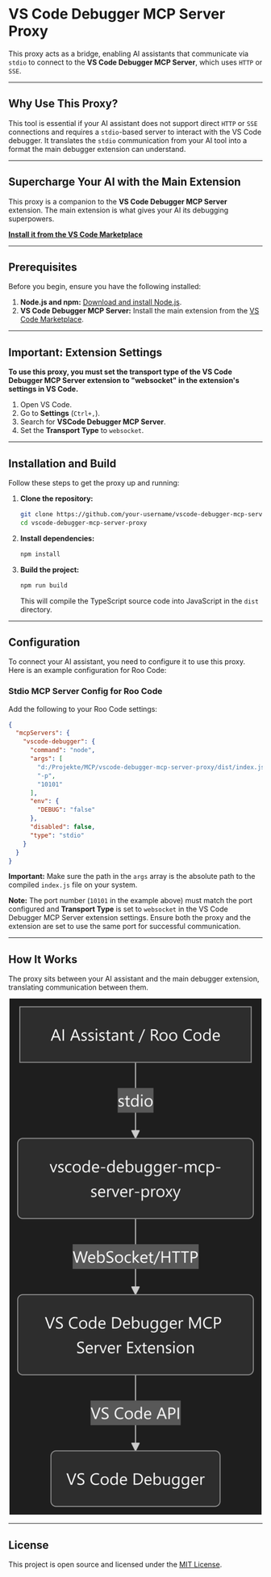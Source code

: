 # VS Code Debugger MCP Server Proxy

This proxy acts as a bridge, enabling AI assistants that communicate via `stdio` to connect to the **VS Code Debugger MCP Server**, which uses `HTTP` or `SSE`.

---

## Why Use This Proxy?

This tool is essential if your AI assistant does not support direct `HTTP` or `SSE` connections and requires a `stdio`-based server to interact with the VS Code debugger. It translates the `stdio` communication from your AI tool into a format the main debugger extension can understand.

---


## Supercharge Your AI with the Main Extension

This proxy is a companion to the **VS Code Debugger MCP Server** extension. The main extension is what gives your AI its debugging superpowers.

[**Install it from the VS Code Marketplace**](https://marketplace.visualstudio.com/items?itemName=rauschit.vscode-debugger-mcp-server)

---

## Prerequisites

Before you begin, ensure you have the following installed:

1.  **Node.js and npm:** [Download and install Node.js](https://nodejs.org/).
2.  **VS Code Debugger MCP Server:** Install the main extension from the [VS Code Marketplace](https://marketplace.visualstudio.com/items?itemName=rauschit.vscode-debugger-mcp-server).

---

## Important: Extension Settings

**To use this proxy, you must set the transport type of the VS Code Debugger MCP Server extension to "websocket" in the extension's settings in VS Code.**

1. Open VS Code.
2. Go to **Settings** (`Ctrl+,`).
3. Search for **VSCode Debugger MCP Server**.
4. Set the **Transport Type** to `websocket`.

---

## Installation and Build

Follow these steps to get the proxy up and running:

1.  **Clone the repository:**
    ```bash
    git clone https://github.com/your-username/vscode-debugger-mcp-server-proxy.git
    cd vscode-debugger-mcp-server-proxy
    ```

2.  **Install dependencies:**
    ```bash
    npm install
    ```

3.  **Build the project:**
    ```bash
    npm run build
    ```
    This will compile the TypeScript source code into JavaScript in the `dist` directory.

---

## Configuration

To connect your AI assistant, you need to configure it to use this proxy. Here is an example configuration for Roo Code:

### Stdio MCP Server Config for Roo Code

Add the following to your Roo Code settings:

```json
{
  "mcpServers": {
    "vscode-debugger": {
      "command": "node",
      "args": [
        "d:/Projekte/MCP/vscode-debugger-mcp-server-proxy/dist/index.js", 
        "-p",  
        "10101"
      ],
      "env": {
        "DEBUG": "false"
      },
      "disabled": false,
      "type": "stdio"
    }
  }
}
```

**Important:** Make sure the path in the `args` array is the absolute path to the compiled `index.js` file on your system.

**Note:** The port number (`10101` in the example above) must match the port configured and **Transport Type** is set to `websocket` in the VS Code Debugger MCP Server extension settings. Ensure both the proxy and the extension are set to use the same port for successful communication.

---

## How It Works

The proxy sits between your AI assistant and the main debugger extension, translating communication between them.

<p align="center">
  <img src="docs/workflow.png" alt="Workflow Diagram" width="500"/>
</p>

---


## License

This project is open source and licensed under the [MIT License](./LICENSE).